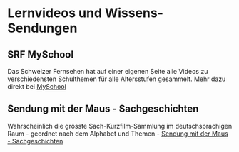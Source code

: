 # Lernvideos und Wissens-Sendungen

## SRF MySchool

Das Schweizer Fernsehen hat auf einer eigenen Seite alle Videos zu verschiedensten Schulthemen für alle Altersstufen gesammelt. Mehr dazu direkt bei [MySchool](https://www.srf.ch/sendungen/myschool)

## Sendung mit der Maus - Sachgeschichten

Wahrscheinlich die grösste Sach-Kurzfilm-Sammlung im deutschsprachigen Raum - geordnet nach dem Alphabet und Themen - [Sendung mit der Maus - Sachgeschichten](https://www.wdrmaus.de/filme/sachgeschichten/index.php5?filter=alle)
